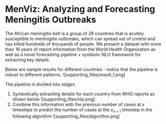 # MenViz: Analyzing and Forecasting Meningitis Outbreaks
The African meningitis belt is a group of 26 countries that is acutely susceptible to meninigitis outbreaks, which can spread out of control and has killed hundreds of thousands of people. We present a dataset with more than 16 years of report information from the World Health Organization as well as a novel forecasting pipeline + symbolic NLU framework for extracting key details. 


Below are sample results for different countries - notice that the pipeline is robust to different patterns.
![supporting_files/result_1.png]

The pipeline is divided into stages
1. Symbolically extracting details for each country from WHO reports as shown below
![supporting_files/nlp.png]
2. Combine this information with the previous number of cases at $x$ timesteps to predict the number of cases at the $x_{n+1}$ timestep in the following algorithm
![supporting_files/algorithm.png]
